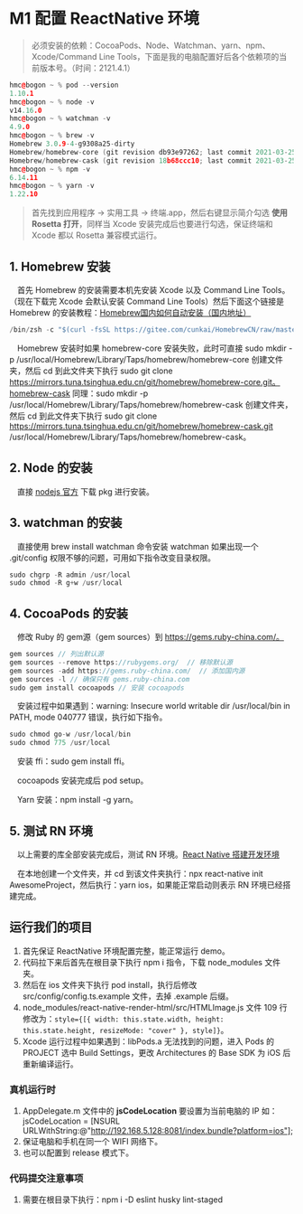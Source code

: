 #  M1 配置 ReactNative 环境
> 必须安装的依赖：CocoaPods、Node、Watchman、yarn、npm、Xcode/Command Line Tools，下面是我的电脑配置好后各个依赖项的当前版本号。（时间：2121.4.1）

```c++
hmc@bogon ~ % pod --version
1.10.1
hmc@bogon ~ % node -v
v14.16.0
hmc@bogon ~ % watchman -v
4.9.0
hmc@bogon ~ % brew -v
Homebrew 3.0.9-4-g9308a25-dirty
Homebrew/homebrew-core (git revision db93e97262; last commit 2021-03-25)
Homebrew/homebrew-cask (git revision 18b68ccc10; last commit 2021-03-25)
hmc@bogon ~ % npm -v
6.14.11
hmc@bogon ~ % yarn -v
1.22.10
```

> 首先找到应用程序 -> 实用工具 -> 终端.app，然后右键显示简介勾选 **使用 Rosetta 打开**，同样当 Xcode 安装完成后也要进行勾选，保证终端和 Xcode 都以 Rosetta 兼容模式运行。

## 1. Homebrew 安装
&emsp;首先 Homebrew 的安装需要本机先安装 Xcode 以及 Command Line Tools。（现在下载完 Xcode 会默认安装 Command Line Tools）然后下面这个链接是 Homebrew 的安装教程：[Homebrew国内如何自动安装（国内地址）](https://zhuanlan.zhihu.com/p/111014448)
```c++
/bin/zsh -c "$(curl -fsSL https://gitee.com/cunkai/HomebrewCN/raw/master/Homebrew.sh)"
```
&emsp;Homebrew 安装时如果 homebrew-core 安装失败，此时可直接 sudo mkdir -p /usr/local/Homebrew/Library/Taps/homebrew/homebrew-core 创建文件夹，然后 cd 到此文件夹下执行 sudo git clone https://mirrors.tuna.tsinghua.edu.cn/git/homebrew/homebrew-core.git。homebrew-cask 同理：sudo mkdir -p /usr/local/Homebrew/Library/Taps/homebrew/homebrew-cask 创建文件夹，然后 cd 到此文件夹下执行 sudo git clone https://mirrors.tuna.tsinghua.edu.cn/git/homebrew/homebrew-cask.git /usr/local/Homebrew/Library/Taps/homebrew/homebrew-cask。

## 2. Node 的安装
&emsp;直接 [nodejs 官方](https://nodejs.org/en/) 下载 pkg 进行安装。

## 3. watchman 的安装
&emsp;直接使用 brew install watchman 命令安装 watchman 如果出现一个 .git/config 权限不够的问题，可用如下指令改变目录权限。
```c++
sudo chgrp -R admin /usr/local
sudo chmod -R g+w /usr/local
```

## 4. CocoaPods 的安装
&emsp;修改 Ruby 的 gem源（gem sources）到 https://gems.ruby-china.com/。
```c++
gem sources // 列出默认源
gem sources --remove https://rubygems.org/  // 移除默认源
gem sources -add https://gems.ruby-china.com/  // 添加国内源
gem sources -l // 确保只有 gems.ruby-china.com
sudo gem install cocoapods // 安装 cocoapods
```
&emsp;安装过程中如果遇到：warning: Insecure world writable dir /usr/local/bin in PATH, mode 040777 错误，执行如下指令。
```c++
sudo chmod go-w /usr/local/bin
sudo chmod 775 /usr/local
```
&emsp;安装 ffi：sudo gem install ffi。

&emsp;cocoapods 安装完成后 pod setup。

&emsp;Yarn 安装：npm install -g yarn。

## 5. 测试 RN 环境
&emsp;以上需要的库全部安装完成后，测试 RN 环境。[React Native 搭建开发环境](https://reactnative.cn/docs/environment-setup)

&emsp;在本地创建一个文件夹，并 cd 到该文件夹执行：npx react-native init AwesomeProject，然后执行：yarn ios，如果能正常启动则表示 RN 环境已经搭建完成。 

## 运行我们的项目
1. 首先保证 ReactNative 环境配置完整，能正常运行 demo。
2. 代码拉下来后首先在根目录下执行 npm i 指令，下载 node_modules 文件夹。
3. 然后在 ios 文件夹下执行 pod install，执行后修改 src/config/config.ts.example 文件，去掉 .example 后缀。
4. node_modules/react-native-render-html/src/HTMLImage.js 文件 109 行修改为：`style={[{ width: this.state.width, height: this.state.height, resizeMode: "cover" }, style]}`。
5. Xcode 运行过程中如果遇到：libPods.a 无法找到的问题，进入 Pods 的 PROJECT 选中 Build Settings，更改 Architectures 的 Base SDK 为 iOS 后重新编译运行。

### 真机运行时
1. AppDelegate.m 文件中的 **jsCodeLocation** 要设置为当前电脑的 IP 如：jsCodeLocation = [NSURL URLWithString:@"http://192.168.5.128:8081/index.bundle?platform=ios"];
2. 保证电脑和手机在同一个 WIFI 网络下。
3. 也可以配置到 release 模式下。

### 代码提交注意事项
1. 需要在根目录下执行：npm i -D eslint husky lint-staged
